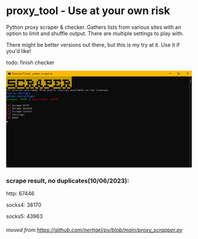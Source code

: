 # proxy_tool - Use at your own risk
Python proxy scraper & checker. Gathers lists from various sites with an option to limit and shuffle output.
There are multiple settings to play with.

There might be better versions out there, but this is my try at it. Use it if you'd like!

todo:
finish checker

![image](scraper.png)

### scrape result, no duplicates(10/06/2023):
http: 67446

socks4: 38170

socks5: 43963

###### moved from https://github.com/nertigel/py/blob/main/proxy_scrapper.py
